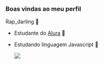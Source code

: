 ### Boas vindas ao meu perfil
Rap_darling 🖤

- Estudante do [Alura](https://www.alura.com.br) 🏫
- Estudando linguagem Javascript 🤙




  ![](https://media1.tenor.com/m/5uaFSipW-YQAAAAd/mono-six.gif)
  

